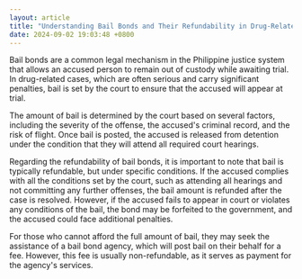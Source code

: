 ```yaml
---
layout: article
title: "Understanding Bail Bonds and Their Refundability in Drug-Related Cases"
date: 2024-09-02 19:03:48 +0800
---
```


<p>Bail bonds are a common legal mechanism in the Philippine justice system that allows an accused person to remain out of custody while awaiting trial. In drug-related cases, which are often serious and carry significant penalties, bail is set by the court to ensure that the accused will appear at trial.</p><p>The amount of bail is determined by the court based on several factors, including the severity of the offense, the accused's criminal record, and the risk of flight. Once bail is posted, the accused is released from detention under the condition that they will attend all required court hearings.</p><p>Regarding the refundability of bail bonds, it is important to note that bail is typically refundable, but under specific conditions. If the accused complies with all the conditions set by the court, such as attending all hearings and not committing any further offenses, the bail amount is refunded after the case is resolved. However, if the accused fails to appear in court or violates any conditions of the bail, the bond may be forfeited to the government, and the accused could face additional penalties.</p><p>For those who cannot afford the full amount of bail, they may seek the assistance of a bail bond agency, which will post bail on their behalf for a fee. However, this fee is usually non-refundable, as it serves as payment for the agency's services.</p>